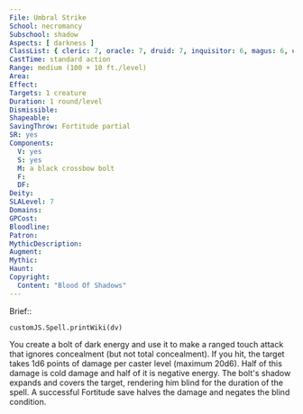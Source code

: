 ```yaml
---
File: Umbral Strike
School: necromancy
Subschool: shadow
Aspects: [ darkness ]
ClassList: { cleric: 7, oracle: 7, druid: 7, inquisitor: 6, magus: 6, occultist: 6, psychic: 7, shaman: 7, sorcerer: 7, wizard: 7, spiritualist: 6, witch: 7 }
CastTime: standard action
Range: medium (100 + 10 ft./level)
Area: 
Effect: 
Targets: 1 creature
Duration: 1 round/level
Dismissible: 
Shapeable: 
SavingThrow: Fortitude partial
SR: yes
Components:
  V: yes
  S: yes
  M: a black crossbow bolt
  F: 
  DF: 
Deity: 
SLALevel: 7
Domains: 
GPCost: 
Bloodline: 
Patron: 
MythicDescription: 
Augment: 
Mythic: 
Haunt: 
Copyright:
  Content: "Blood Of Shadows"
---
```

Brief:: 

```dataviewjs
customJS.Spell.printWiki(dv)
```

You create a bolt of dark energy and use it to make a ranged touch attack that ignores concealment (but not total concealment).  If you hit, the target takes 1d6 points of damage per caster level (maximum 20d6). Half of this damage is cold damage and half of it is negative energy. The bolt's shadow expands and covers the target, rendering him blind for the duration of the spell. A successful Fortitude save halves the damage and negates the blind condition.
